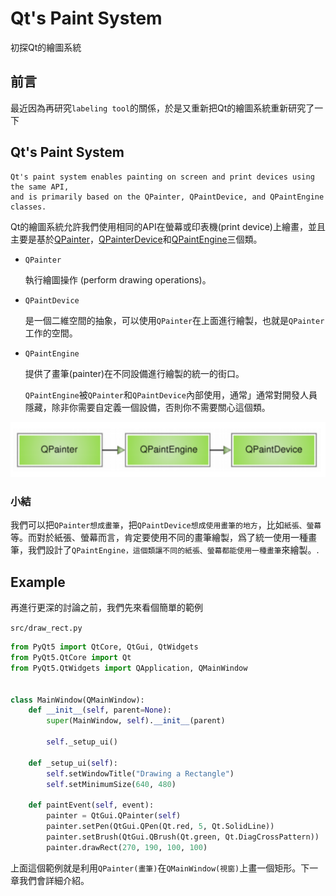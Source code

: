 # Qt's Paint System

初探Qt的繪圖系統

## 前言

最近因為再研究`labeling tool`的關係，於是又重新把Qt的繪圖系統重新研究了一下

## Qt's Paint System

```
Qt's paint system enables painting on screen and print devices using the same API,
and is primarily based on the QPainter, QPaintDevice, and QPaintEngine classes.
```

Qt的繪圖系統允許我們使用相同的API在螢幕或印表機(print device)上繪畫，並且主要是基於[QPainter](https://doc.qt.io/qt-5/qpainter.html)，[QPainterDevice](https://doc.qt.io/qt-5/qpaintdevice.html)和[QPaintEngine](https://doc.qt.io/qt-5/qpaintengine.html)三個類。

- `QPainter`

    執行繪圖操作 (perform drawing operations)。

- `QPaintDevice`

    是一個二維空間的抽象，可以使用`QPainter`在上面進行繪製，也就是`QPainter`工作的空間。

- `QPaintEngine`

    提供了畫筆(painter)在不同設備進行繪製的統一的街口。

    `QPaintEngine`被`QPainter`和`QPaintDevice`內部使用，通常」通常對開發人員隱藏，除非你需要自定義一個設備，否則你不需要關心這個類。

![](images/paint-system.png)

### 小結

我們可以把`QPainter想成畫筆`，把`QPaintDevice想成使用畫筆的地方`，比如`紙張、螢幕`等。而對於紙張、螢幕而言，肯定要使用不同的畫筆繪製，爲了統一使用一種畫筆，我們設計了`QPaintEngine，這個類讓不同的紙張、螢幕都能使用一種畫筆`來繪製。.

## Example

再進行更深的討論之前，我們先來看個簡單的範例

`src/draw_rect.py`
```python
from PyQt5 import QtCore, QtGui, QtWidgets
from PyQt5.QtCore import Qt
from PyQt5.QtWidgets import QApplication, QMainWindow


class MainWindow(QMainWindow):
    def __init__(self, parent=None):
        super(MainWindow, self).__init__(parent)

        self._setup_ui()

    def _setup_ui(self):
        self.setWindowTitle("Drawing a Rectangle")
        self.setMinimumSize(640, 480)

    def paintEvent(self, event):
        painter = QtGui.QPainter(self)
        painter.setPen(QtGui.QPen(Qt.red, 5, Qt.SolidLine))
        painter.setBrush(QtGui.QBrush(Qt.green, Qt.DiagCrossPattern))
        painter.drawRect(270, 190, 100, 100)
```

上面這個範例就是利用`QPainter(畫筆)`在`QMainWindow(視窗)`上畫一個矩形。下一章我們會詳細介紹。
